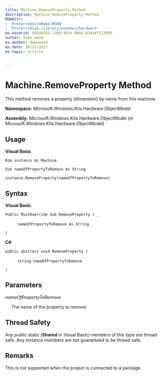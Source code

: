 ```yaml
---
title: Machine.RemoveProperty Method
description: Machine.RemoveProperty Method
MSHAttr:
- 'PreferredSiteName:MSDN'
- 'PreferredLib:/library/windows/hardware'
ms.assetid: 945de558-13b8-4b3a-8bb3-b34a4f513080
author: dawn.wood
ms.author: dawnwood
ms.date: 10/15/2017
ms.topic: article


---
```


# Machine.RemoveProperty Method


This method removes a property (dimension) by name from this machine.

**Namespace:** Microsoft.Windows.Kits.Hardware.ObjectModel

**Assembly:** Microsoft.Windows.Kits.Hardware.ObjectModel (in Microsoft.Windows.Kits.Hardware.ObjectModel)

## <span id="Usage"></span><span id="usage"></span><span id="USAGE"></span>Usage


**Visual Basic**

`Dim instance As Machine`

`Dim nameOfPropertyToRemove As String`

`instance.RemoveProperty(nameOfPropertyToRemove)`

## <span id="Syntax"></span><span id="syntax"></span><span id="SYNTAX"></span>Syntax


**Visual Basic**

`Public MustOverride Sub RemoveProperty ( _`

          `nameOfPropertyToRemove As String _`

`) `

**C#**

`public abstract void RemoveProperty (`

          `string nameOfPropertyToRemove`

`)`

## <span id="Parameters"></span><span id="parameters"></span><span id="PARAMETERS"></span>Parameters


*nameOfPropertyToRemove*

     The name of the property to remove.

## <span id="Thread_Safety"></span><span id="thread_safety"></span><span id="THREAD_SAFETY"></span>Thread Safety


Any public static (**Shared** in Visual Basic) members of this type are thread safe. Any instance members are not guaranteed to be thread safe.

## <span id="Remarks"></span><span id="remarks"></span><span id="REMARKS"></span>Remarks


This is not supported when the project is connected to a package.

 

 






